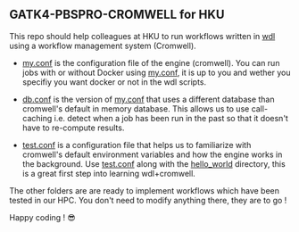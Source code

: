 ## GATK4-PBSPRO-CROMWELL for HKU 
This repo should help colleagues at HKU to run workflows written in [wdl](https://github.com/openwdl/wdl/blob/main/versions/1.0/SPEC.md) using a workflow management system (Cromwell). 

- [my.conf](/my.conf) is the configuration file of the engine (cromwell). You can run jobs with or without Docker using [my.conf](/my.conf), it is up to you and wether you specifiy you want docker or not in the wdl scripts.

- [db.conf](/db.conf) is the version of [my.conf](/my.conf) that uses a different database than cromwell's default in memory database. This allows us to use call-caching i.e. detect when a job has been run in the past so that it doesn't have to re-compute results.

- [test.conf](/test.conf) is a configuration file that helps us to familiarize with cromwell's default environment variables and how the engine works in the background. Use [test.conf](/test.conf) along with the [hello_world](/hello_world) directory, this is a great first step into learning wdl+cromwell.

The other folders are are ready to implement workflows which have been tested in our HPC. You don't need to modify anything there, they are to go !


Happy coding ! :sunglasses:
